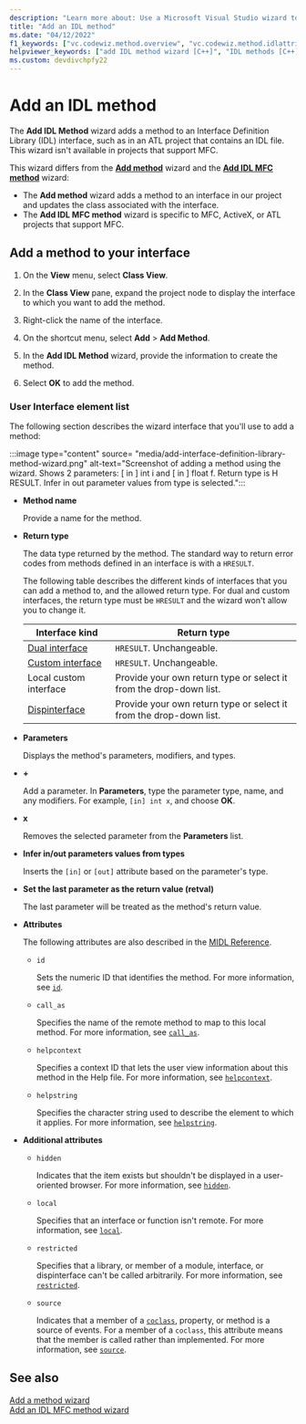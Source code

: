 ```yaml
---
description: "Learn more about: Use a Microsoft Visual Studio wizard to add a method to an interface definition language (IDL) interface in your project"
title: "Add an IDL method"
ms.date: "04/12/2022"
f1_keywords: ["vc.codewiz.method.overview", "vc.codewiz.method.idlattrib"]
helpviewer_keywords: ["add IDL method wizard [C++]", "IDL methods [C++], adding", "methods [C++], adding using wizards", "IDL attributes, add an IDL method wizard"]
ms.custom: devdivchpfy22
---
```


# Add an IDL method

The **Add IDL Method** wizard adds a method to an Interface Definition Library (IDL) interface, such as in an ATL project that contains an IDL file. This wizard isn't available in projects that support MFC.

This wizard differs from the [**Add method**](adding-a-method-visual-cpp.md) wizard and the [**Add IDL MFC method**](../mfc/reference/add-idl-mfc-method-wizard.md) wizard:
- The **Add method** wizard adds a method to an interface in our project and updates the class associated with the interface.
- The **Add IDL MFC method** wizard is specific to MFC, ActiveX, or ATL projects that support MFC.

## Add a method to your interface

1. On the **View** menu, select **Class View**.

1. In the **Class View** pane, expand the project node to display the interface to which you want to add the method.

1. Right-click the name of the interface.

1. On the shortcut menu, select **Add** > **Add Method**.

1. In the **Add IDL Method** wizard, provide the information to create the method.

1. Select **OK** to add the method.

### User Interface element list

The following section describes the wizard interface that you'll use to add a method:

:::image type="content" source= "media/add-interface-definition-library-method-wizard.png" alt-text="Screenshot of adding a method using the wizard. Shows 2 parameters: [ in ] int i and [ in ] float f. Return type is H RESULT. Infer in out parameter values from type is selected.":::

- **Method name**

  Provide a name for the method.

- **Return type**

  The data type returned by the method. The standard way to return error codes from methods defined in an interface is with a `HRESULT`.

  The following table describes the different kinds of interfaces that you can add a method to, and the allowed return type. For dual and custom interfaces, the return type must be `HRESULT` and the wizard won't allow you to change it.

  |Interface kind|Return type|
  |--------------------|-----------------|
  |[Dual interface](/windows/win32/winauto/dual-interfaces--iaccessible-and-idispatch)|`HRESULT`. Unchangeable.|
  |[Custom interface](/windows/win32/winauto/custom-user-interface-elements)|`HRESULT`. Unchangeable.|
  |Local custom interface|Provide your own return type or select it from the drop-down list.|
  |[Dispinterface](/windows/win32/midl/dispinterface)|Provide your own return type or select it from the drop-down list.|

- **Parameters**

  Displays the method's parameters, modifiers, and types.

- **+**

  Add a parameter. In **Parameters**, type the parameter type, name, and any modifiers. For example, `[in] int x`, and choose **OK**.

- **x**

  Removes the selected parameter from the **Parameters** list.

- **Infer in/out parameters values from types**

  Inserts the `[in]` or `[out]` attribute based on the parameter's type.

- **Set the last parameter as the return value (retval)**

  The last parameter will be treated as the method's return value.

- **Attributes**

  The following attributes are also described in the [MIDL Reference](/windows/win32/midl/midl-language-reference.md).

  - `id`

    Sets the numeric ID that identifies the method. For more information, see [`id`](/windows/win32/Midl/id).

  - `call_as`

    Specifies the name of the remote method to map to this local method. For more information, see [`call_as`](/windows/win32/Midl/call-as).

  - `helpcontext`

    Specifies a context ID that lets the user view information about this method in the Help file. For more information, see [`helpcontext`](/windows/win32/Midl/helpcontext).

  - `helpstring`

    Specifies the character string used to describe the element to which it applies. For more information, see [`helpstring`](/windows/win32/Midl/helpstring).

- **Additional attributes**

    * `hidden`

      Indicates that the item exists but shouldn't be displayed in a user-oriented browser. For more information, see [`hidden`](/windows/win32/Midl/hidden).

    * `local`

      Specifies that an interface or function isn't remote. For more information, see [`local`](/windows/win32/Midl/local).

    * `restricted`

      Specifies that a library, or member of a module, interface, or dispinterface can't be called arbitrarily. For more information, see [`restricted`](/windows/win32/Midl/restricted).

    * `source`

      Indicates that a member of a [`coclass`](/windows/win32/Midl/coclass), property, or method is a source of events. For a member of a `coclass`, this attribute means that the member is called rather than implemented. For more information, see [`source`](/windows/win32/Midl/source).

## See also

[Add a method wizard](adding-a-method-visual-cpp.md)\
[Add an IDL MFC method wizard](../mfc/reference/add-idl-mfc-method-wizard.md)